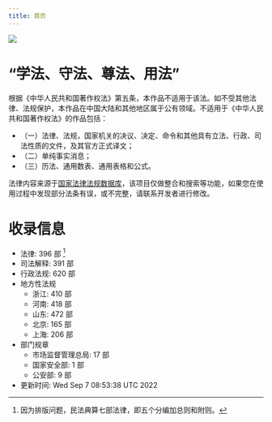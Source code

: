 ```yaml
---
title: 首页
---
```


![](https://user-images.githubusercontent.com/14821269/190138958-143072c7-4d89-45ca-96c3-e336eae3222e.jpeg)

# “学法、守法、尊法、用法”
根据《中华人民共和国著作权法》第五条，本作品不适用于该法。如不受其他法律、法规保护，本作品在中国大陆和其他地区属于公有领域。不适用于《中华人民共和国著作权法》的作品包括：
- （一）法律、法规，国家机关的决议、决定、命令和其他具有立法、行政、司法性质的文件，及其官方正式译文；
- （二）单纯事实消息；
- （三）历法、通用数表、通用表格和公式。

法律内容来源于[国家法律法规数据库](https://flk.npc.gov.cn)，该项目仅做整合和搜索等功能，如果您在使用过程中发现部分法条有误，或不完整，请联系开发者进行修改。

# 收录信息
 - 法律: 396 部 [^1]
 - 司法解释: 391 部
 - 行政法规: 620 部
 - 地方性法规
	- 浙江: 410 部
	- 河南: 418 部
	- 山东: 472 部
	- 北京: 165 部
	- 上海: 206 部
 - 部门规章
	- 市场监督管理总局: 17 部
	- 国家安全部: 1 部
	- 公安部: 9 部
 - 更新时间: Wed Sep  7 08:53:38 UTC 2022

[^1]: 因为排版问题，民法典算七部法律，即五个分编加总则和附则。
